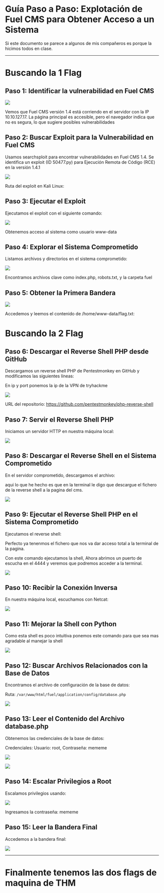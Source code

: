 
# **Guía Paso a Paso: Explotación de Fuel CMS para Obtener Acceso a un Sistema**

Si este documento se parece a algunos de mis compañeros es porque la hicimos todos en clase.

---
# **Buscando la 1 Flag**
## Paso 1: Identificar la vulnerabilidad en Fuel CMS

![](Imagenes/1.png)

Vemos que Fuel CMS versión 1.4 está corriendo en el servidor con la IP 10.10.127.17. La página principal es accesible, pero el navegador indica que no es segura, lo que sugiere posibles vulnerabilidades

## Paso 2: Buscar Exploit para la Vulnerabilidad en Fuel CMS

Usamos searchsploit para encontrar vulnerabilidades en Fuel CMS 1.4. Se identifica un exploit (ID 50477.py) para Ejecución Remota de Código (RCE) en la versión 1.4.1

![](Imagenes/2.png)

Ruta del exploit en Kali Linux:



## Paso 3: Ejecutar el Exploit

Ejecutamos el exploit con el siguiente comando:


![](Imagenes/3.png)

Obtenemos acceso al sistema como usuario www-data

## Paso 4: Explorar el Sistema Comprometido

Listamos archivos y directorios en el sistema comprometido:


![](Imagenes/4.png)

Encontramos archivos clave como index.php, robots.txt, y la carpeta fuel

## Paso 5: Obtener la Primera Bandera

![](Imagenes/5.png)

Accedemos y leemos el contenido de /home/www-data/flag.txt:


# **Buscando la 2 Flag**

## Paso 6: Descargar el Reverse Shell PHP desde GitHub

Descargamos un reverse shell PHP de Pentestmonkey en GitHub y modificamos las siguientes líneas:

En ip y port ponemos la ip de la VPN de tryhackme

![](Imagenes/17.png)

URL del repositorio: https://github.com/pentestmonkey/php-reverse-shell

## Paso 7: Servir el Reverse Shell PHP

Iniciamos un servidor HTTP en nuestra máquina local:


![](Imagenes/7.png)

## Paso 8: Descargar el Reverse Shell en el Sistema Comprometido

En el servidor comprometido, descargamos el archivo:

aqui lo que he hecho es que en la terminal le digo que descargue el fichero de la reverse shell a la pagina del cms.


![](Imagenes/8.png)


## Paso 9: Ejecutar el Reverse Shell PHP en el Sistema Comprometido

Ejecutamos el reverse shell:

Perfecto ya tenenmos el fichero que nos va dar acceso total a la terminal de la pagina. 

Con este comando ejecutamos la shell, Ahora abrimos un puerto de escucha en el  4444 y veremos que podremos acceder a la terminal.


![](Imagenes/9.png)

## Paso 10: Recibir la Conexión Inversa

En nuestra máquina local, escuchamos con Netcat:


![](Imagenes/10.png)

## Paso 11: Mejorar la Shell con Python

Como esta shell es poco intuitiva ponemos este comando para que sea mas agradable al manejar la shell


![](Imagenes/11.png)

## Paso 12: Buscar Archivos Relacionados con la Base de Datos

Encontramos el archivo de configuración de la base de datos:

Ruta: `/var/www/html/fuel/application/config/database.php`

![](Imagenes/12.png)

## Paso 13: Leer el Contenido del Archivo database.php

Obtenemos las credenciales de la base de datos:


Credenciales: Usuario: root, Contraseña: mememe

![](Imagenes/13.png)

![](Imagenes/14.png)

## Paso 14: Escalar Privilegios a Root

Escalamos privilegios usando:

![](Imagenes/15.png)

Ingresamos la contraseña: mememe

## Paso 15: Leer la Bandera Final

Accedemos a la bandera final:


![](Imagenes/16.png)

---


# **Finalmente tenemos las dos flags de maquina de THM**